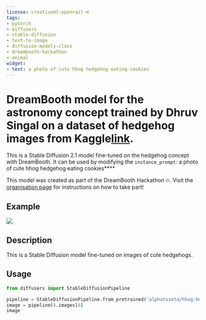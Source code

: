 ```yaml
---
license: creativeml-openrail-m
tags:
- pytorch
- diffusers
- stable-diffusion
- text-to-image
- diffusion-models-class
- dreambooth-hackathon
- animal
widget:
- text: a photo of cute hhog hedgehog eating cookies
---
```


# DreamBooth model for the astronomy concept trained by Dhruv Singal on a dataset of hedgehog images from Kaggle[link](https://www.kaggle.com/datasets/therealoise/hedgehogs-and-porcupines).

This is a Stable Diffusion 2.1 model fine-tuned on the hedgehog concept with DreamBooth. It can be used by modifying the `instance_prompt`: a photo of cute hhog hedgehog eating cookies****

This model was created as part of the DreamBooth Hackathon 🔥. Visit the [organisation page](https://huggingface.co/dreambooth-hackathon) for instructions on how to take part!

## Example
![](download.png)
## Description


This is a Stable Diffusion model fine-tuned on images of cute hedgehogs.


## Usage

```python
from diffusers import StableDiffusionPipeline

pipeline = StableDiffusionPipeline.from_pretrained('alphatozeta/hhog-hedgehog')
image = pipeline().images[0]
image
```
